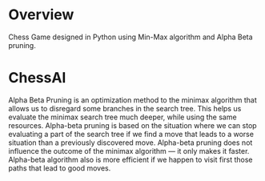 # Overview
Chess Game designed in Python using Min-Max algorithm and Alpha Beta pruning.
# ChessAI
Alpha Beta Pruning is an optimization method to the minimax algorithm that allows us to disregard some branches in the search tree. This helps us evaluate the minimax search tree much deeper, while using the same resources. Alpha-beta pruning is based on the situation where we can stop evaluating a part of the search tree if we find a move that leads to a worse situation than a previously discovered move. Alpha-beta pruning does not influence the outcome of the minimax algorithm — it only makes it faster. Alpha-beta algorithm also is more efficient if we happen to visit first those paths that lead to good moves.
